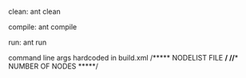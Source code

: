 clean:
ant clean

compile:
ant compile

run:
ant run

command line args hardcoded in build.xml
<target name="run" depends="jar">
    <java jar="${BUILD}/jar/SSHALL.jar" fork="true">
    <arg value="nodelist"/> /***** NODELIST FILE ****/
    <arg value="8"/> //***** NUMBER OF NODES *****/
</java>
